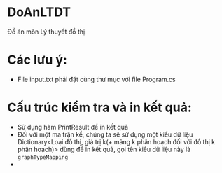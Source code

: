 # DoAnLTDT
Đồ án môn Lý thuyết đồ thị

# Các lưu ý: 
 - File input.txt phải đặt cùng thư mục với file Program.cs

# Cấu trúc kiểm tra và in kết quả:
 - Sử dụng hàm PrintResult để in kết quả
 - Đối với một ma trận kề, chúng ta sẽ sử dụng một kiểu dữ liệu Dictionary<Loại đồ thị, giá trị k(+ mảng k phân hoạch đối với đồ thị k phân hoạch)> dùng để in kết quả, gọi tên kiểu dữ liệu này là `graphTypeMapping`
 - 
